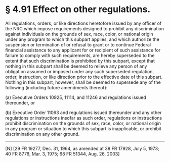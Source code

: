 # § 4.91   Effect on other regulations.

All regulations, orders, or like directions heretofore issued by any officer of the NRC which impose requirements designed to prohibit any discrimination against individuals on the grounds of sex, race, color, or national origin under any program to which this subpart applies, and which authorize the suspension or termination of or refusal to grant or to continue Federal financial assistance to any applicant for or recipient of such assistance for failure to comply with such requirements, are hereby superseded to the extent that such discrimination is prohibited by this subpart, except that nothing in this subpart shall be deemed to relieve any person of any obligation assumed or imposed under any such superseded regulation, order, instruction, or like direction prior to the effective date of this subpart. Nothing in this subpart, however, shall be deemed to supersede any of the following (including future amendments thereof):


(a) Executive Orders 10925, 11114, and 11246 and regulations issued thereunder, or


(b) Executive Order 11063 and regulations issued thereunder and any other regulations or instructions insofar as such order, regulations or instructions prohibit discrimination on the grounds of sex, race, color, or national origin in any program or situation to which this subpart is inapplicable, or prohibit discrimination on any other ground.



---

[N] [29 FR 19277, Dec. 31, 1964, as amended at 38 FR 17928, July 5, 1973; 40 FR 8778, Mar. 3, 1975; 68 FR 51344, Aug. 26, 2003]




